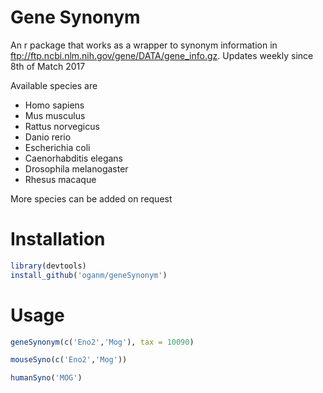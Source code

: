 # Gene Synonym
An r package that works as a wrapper to synonym information in ftp://ftp.ncbi.nlm.nih.gov/gene/DATA/gene_info.gz. Updates weekly since 8th of Match 2017

Available species are
* Homo sapiens
* Mus musculus
* Rattus norvegicus
* Danio rerio
* Escherichia coli
* Caenorhabditis elegans
* Drosophila melanogaster
* Rhesus macaque

More species can be added on request

Installation
============
```r
library(devtools)
install_github('oganm/geneSynonym')
```

Usage
===========
```r
geneSynonym(c('Eno2','Mog'), tax = 10090)

mouseSyno(c('Eno2','Mog'))

humanSyno('MOG')
```
